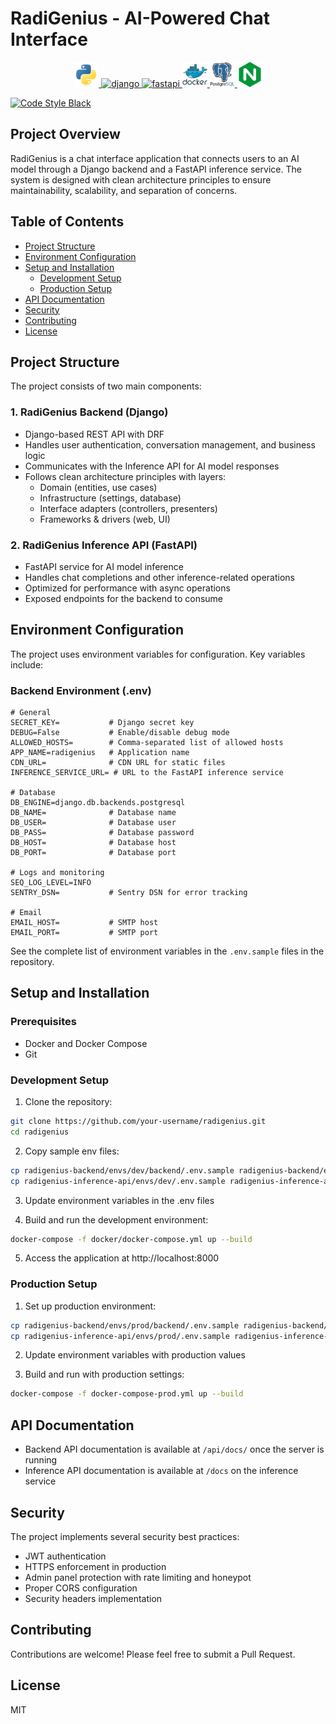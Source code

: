 # RadiGenius - AI-Powered Chat Interface

<p align="center">
<a href="https://www.python.org" target="_blank"> <img src="https://raw.githubusercontent.com/devicons/devicon/master/icons/python/python-original.svg" alt="python" width="40" height="40"/> </a>
<a href="https://www.djangoproject.com/" target="_blank"> <img src="https://user-images.githubusercontent.com/29748439/177030588-a1916efd-384b-439a-9b30-24dd24dd48b6.png" alt="django" width="60" height="40"/> </a> 
<a href="https://fastapi.tiangolo.com/" target="_blank"> <img src="https://fastapi.tiangolo.com/img/logo-margin/logo-teal.png" alt="fastapi" height="40"/> </a>
<a href="https://www.docker.com/" target="_blank"> <img src="https://raw.githubusercontent.com/devicons/devicon/master/icons/docker/docker-original-wordmark.svg" alt="docker" width="40" height="40"/> </a>
<a href="https://www.postgresql.org" target="_blank"> <img src="https://raw.githubusercontent.com/devicons/devicon/master/icons/postgresql/postgresql-original-wordmark.svg" alt="postgresql" width="40" height="40"/> </a>
<a href="https://www.nginx.com" target="_blank"> <img src="https://raw.githubusercontent.com/devicons/devicon/master/icons/nginx/nginx-original.svg" alt="nginx" width="40" height="40"/> </a>
</p>

[![Code Style Black](https://img.shields.io/badge/code%20style-black-000000.svg)](https://github.com/ambv/black)

## Project Overview

RadiGenius is a chat interface application that connects users to an AI model through a Django backend and a FastAPI inference service. The system is designed with clean architecture principles to ensure maintainability, scalability, and separation of concerns.

## Table of Contents

- [Project Structure](#project-structure)
- [Environment Configuration](#environment-configuration)
- [Setup and Installation](#setup-and-installation)
  - [Development Setup](#development-setup)
  - [Production Setup](#production-setup)
- [API Documentation](#api-documentation)
- [Security](#security)
- [Contributing](#contributing)
- [License](#license)

## Project Structure

The project consists of two main components:

### 1. RadiGenius Backend (Django)
- Django-based REST API with DRF
- Handles user authentication, conversation management, and business logic
- Communicates with the Inference API for AI model responses
- Follows clean architecture principles with layers:
  - Domain (entities, use cases)
  - Infrastructure (settings, database)
  - Interface adapters (controllers, presenters)
  - Frameworks & drivers (web, UI)

### 2. RadiGenius Inference API (FastAPI)
- FastAPI service for AI model inference
- Handles chat completions and other inference-related operations
- Optimized for performance with async operations
- Exposed endpoints for the backend to consume

## Environment Configuration

The project uses environment variables for configuration. Key variables include:

### Backend Environment (.env)

```
# General
SECRET_KEY=           # Django secret key
DEBUG=False           # Enable/disable debug mode
ALLOWED_HOSTS=        # Comma-separated list of allowed hosts
APP_NAME=radigenius   # Application name
CDN_URL=              # CDN URL for static files
INFERENCE_SERVICE_URL= # URL to the FastAPI inference service

# Database
DB_ENGINE=django.db.backends.postgresql
DB_NAME=              # Database name
DB_USER=              # Database user
DB_PASS=              # Database password
DB_HOST=              # Database host
DB_PORT=              # Database port

# Logs and monitoring
SEQ_LOG_LEVEL=INFO
SENTRY_DSN=           # Sentry DSN for error tracking

# Email
EMAIL_HOST=           # SMTP host
EMAIL_PORT=           # SMTP port
```

See the complete list of environment variables in the `.env.sample` files in the repository.

## Setup and Installation

### Prerequisites

- Docker and Docker Compose
- Git

### Development Setup

1. Clone the repository:
```bash
git clone https://github.com/your-username/radigenius.git
cd radigenius
```

2. Copy sample env files:
```bash
cp radigenius-backend/envs/dev/backend/.env.sample radigenius-backend/envs/dev/backend/.env
cp radigenius-inference-api/envs/dev/.env.sample radigenius-inference-api/envs/dev/.env
```

3. Update environment variables in the .env files

4. Build and run the development environment:
```bash
docker-compose -f docker/docker-compose.yml up --build
```

5. Access the application at http://localhost:8000

### Production Setup

1. Set up production environment:
```bash
cp radigenius-backend/envs/prod/backend/.env.sample radigenius-backend/envs/prod/backend/.env
cp radigenius-inference-api/envs/prod/.env.sample radigenius-inference-api/envs/prod/.env
```

2. Update environment variables with production values

3. Build and run with production settings:
```bash
docker-compose -f docker-compose-prod.yml up --build
```

## API Documentation

- Backend API documentation is available at `/api/docs/` once the server is running
- Inference API documentation is available at `/docs` on the inference service

## Security

The project implements several security best practices:
- JWT authentication
- HTTPS enforcement in production
- Admin panel protection with rate limiting and honeypot
- Proper CORS configuration
- Security headers implementation

## Contributing

Contributions are welcome! Please feel free to submit a Pull Request.

## License

MIT
